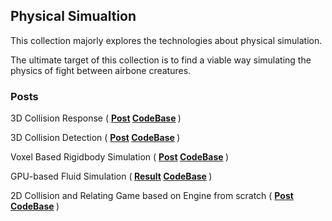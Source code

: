 ## Physical Simualtion

This collection majorly explores the technologies about physical simulation.

The ultimate target of this collection is to find a viable way simulating the physics of fight between airbone creatures.

### Posts

3D Collision Response ( <b>[Post](3DCollisionResponse) [CodeBase](https://github.com/plutoshe/3DCollision) </b>)

3D Collision Detection ( <b>[Post](3DCollisionDetection) [CodeBase](https://github.com/plutoshe/3DCollision) </b>)

Voxel Based Rigidbody Simulation ( <b>[Post](2DVoxelRigidBodySimulation) [CodeBase](https://github.com/plutoshe/2DRigidbodySimulation) </b>)

GPU-based Fluid Simulation (<b> [Result](../assets/content/blogs/Collection1_PhysicsSimulation/stablefluid1.gif) [CodeBase](https://github.com/plutoshe/VisualEffects/tree/master/VisualEffects/StableFluidQt) </b>)

2D Collision and Relating Game based on Engine from scratch ( <b>[Post](2DCollisionGameEngine) [CodeBase](https://github.com/plutoshe/GameEngine) </b>)

<!-- Smoke simulation(On going, based on [this paper](https://web.stanford.edu/class/cs237d/smoke.pdf) ) -->

<!-- ### Results -->



